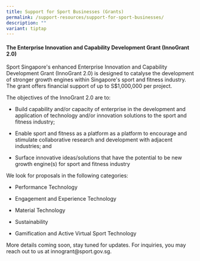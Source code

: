 ```yaml
---
title: Support for Sport Businesses (Grants)
permalink: /support-resources/support-for-sport-businesses/
description: ""
variant: tiptap
---
```

<h4><strong>The Enterprise Innovation and Capability Development Grant (InnoGrant 2.0)</strong></h4><p>Sport Singapore's enhanced Enterprise Innovation and Capability Development Grant (InnoGrant 2.0) is designed to catalyse the development of stronger growth engines within Singapore's sport and fitness industry. The grant offers financial support of up to S$1,000,000 per project.</p><p>The objectives of the InnoGrant 2.0 are to:</p><ul data-tight="true" class="tight"><li><p>Build capability and/or capacity of enterprise in the development and application of technology and/or innovation solutions to the sport and fitness industry;</p></li><li><p>Enable sport and fitness as a platform as a platform to encourage and stimulate collaborative research and development with adjacent industries; and</p></li><li><p>Surface innovative ideas/solutions that have the potential to be new growth engine(s) for sport and fitness industry</p></li></ul><p>We look for proposals in the following categories:</p><ul data-tight="true" class="tight"><li><p>Performance Technology</p></li><li><p>Engagement and Experience Technology</p></li><li><p>Material Technology</p></li><li><p>Sustainability</p></li><li><p>Gamification and Active Virtual Sport Technology</p></li></ul><p>More details coming soon, stay tuned for updates. For inquiries, you may reach out to us at innogrant@sport.gov.sg.</p>